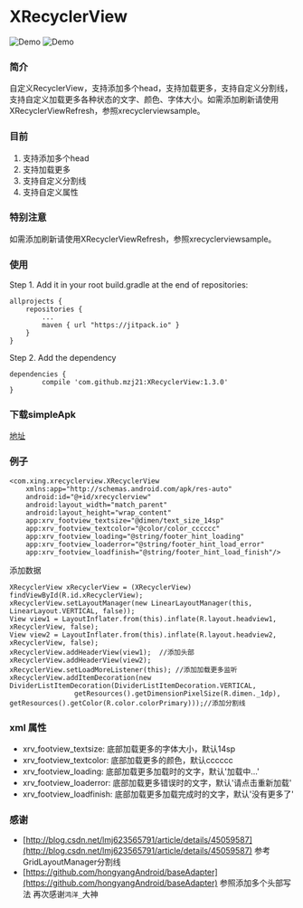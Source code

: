 # XRecyclerView
![Demo](https://github.com/mzj21/xrecyclerview/blob/master/screenshots/xrecyclerview1.gif?raw=true)
![Demo](https://github.com/mzj21/xrecyclerview/blob/master/screenshots/xrecyclerview2.gif?raw=true)

### 简介
自定义RecyclerView，支持添加多个head，支持加载更多，支持自定义分割线，支持自定义加载更多各种状态的文字、颜色、字体大小。如需添加刷新请使用XRecyclerViewRefresh，参照xrecyclerviewsample。

### 目前
1. 支持添加多个head
2. 支持加载更多
3. 支持自定义分割线
4. 支持自定义属性

### 特别注意
如需添加刷新请使用XRecyclerViewRefresh，参照xrecyclerviewsample。

### 使用
Step 1. Add it in your root build.gradle at the end of repositories:
```
allprojects {
	repositories {
		...
		maven { url "https://jitpack.io" }
	}
}
```

Step 2. Add the dependency
```
dependencies {
	    compile 'com.github.mzj21:XRecyclerView:1.3.0'
}
```

### 下载simpleApk
[地址](https://github.com/mzj21/xrecyclerview/blob/master/xrecyclerviewsample.apk?raw=true)

### 例子
```
<com.xing.xrecyclerview.XRecyclerView
	xmlns:app="http://schemas.android.com/apk/res-auto"
    android:id="@+id/xrecyclerview"
    android:layout_width="match_parent"
    android:layout_height="wrap_content"
	app:xrv_footview_textsize="@dimen/text_size_14sp"
    app:xrv_footview_textcolor="@color/color_cccccc"
	app:xrv_footview_loading="@string/footer_hint_loading"
    app:xrv_footview_loaderror="@string/footer_hint_load_error"
    app:xrv_footview_loadfinish="@string/footer_hint_load_finish"/>
```
添加数据
```
XRecyclerView xRecyclerView = (XRecyclerView) findViewById(R.id.xRecyclerView);
xRecyclerView.setLayoutManager(new LinearLayoutManager(this, LinearLayout.VERTICAL, false));
View view1 = LayoutInflater.from(this).inflate(R.layout.headview1, xRecyclerView, false);
View view2 = LayoutInflater.from(this).inflate(R.layout.headview2, xRecyclerView, false);
xRecyclerView.addHeaderView(view1);  //添加头部
xRecyclerView.addHeaderView(view2); 
xRecyclerView.setLoadMoreListener(this); //添加加载更多监听
xRecyclerView.addItemDecoration(new DividerListItemDecoration(DividerListItemDecoration.VERTICAL,
                getResources().getDimensionPixelSize(R.dimen._1dp), getResources().getColor(R.color.colorPrimary)));//添加分割线
```
### xml 属性
- xrv_footview_textsize: 				底部加载更多的字体大小，默认14sp
- xrv_footview_textcolor: 				底部加载更多的颜色，默认cccccc
- xrv_footview_loading: 				底部加载更多加载时的文字，默认'加载中&#8230;'
- xrv_footview_loaderror: 				底部加载更多错误时的文字，默认'请点击重新加载'
- xrv_footview_loadfinish:  			底部加载更多加载完成时的文字，默认'没有更多了'

### 感谢
* [http://blog.csdn.net/lmj623565791/article/details/45059587](http://blog.csdn.net/lmj623565791/article/details/45059587)
	参考GridLayoutManager分割线
* [https://github.com/hongyangAndroid/baseAdapter](https://github.com/hongyangAndroid/baseAdapter)
	参照添加多个头部写法
    再次感谢`鸿洋_`大神
